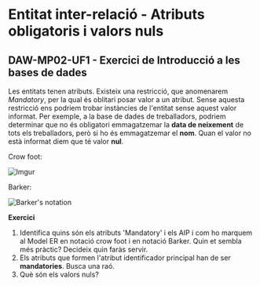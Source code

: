 # Entitat inter-relació - Atributs obligatoris i valors nuls
## DAW-MP02-UF1 - Exercici de Introducció a les bases de dades
Les entitats tenen atributs. Existeix una restricció, que anomenarem *Mandatory*, per la qual és oblitari posar valor a un atribut. Sense aquesta restricció ens podriem trobar instàncies de l'entitat sense aquest valor informat. Per exemple, a la base de dades de treballadors, podriem determinar que no és obligatori emmagatzemar la **data de neixement** de tots els treballadors, però si ho és emmagatzemar el **nom**. Quan el valor no està informat diem que té valor **nul**.

Crow foot:

![Imgur](http://i.imgur.com/Ik0JnYQ.png)

Barker:

![Barker's notation](http://i.imgur.com/LAHe4i4.png)


**Exercici**

1. Identifica quins són els atributs 'Mandatory' i els AIP i com ho marquem al Model ER en notació crow foot i en notació Barker.  Quin et sembla més pràctic? Decideix quin faràs servir.
2. Els atributs que formen l'atribut identificador principal han de ser **mandatories**. Busca una raó.
3. Què són els valors nuls?


